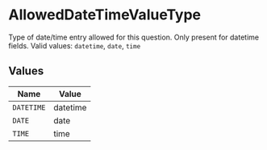 # AllowedDateTimeValueType

Type of date/time entry allowed for this question. Only present for datetime fields.  Valid values: `datetime`, `date`, `time`


## Values

| Name       | Value      |
| ---------- | ---------- |
| `DATETIME` | datetime   |
| `DATE`     | date       |
| `TIME`     | time       |